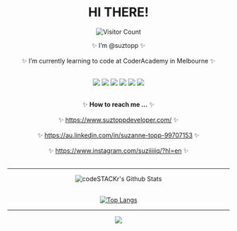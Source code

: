 <div align="center">

  # HI THERE!


![Visitor Count](https://profile-counter.glitch.me/{suztopp}/count.svg)

<!-- <div align="center"> -->

✨ I’m @suztopp ✨ <br></br>
✨ I’m currently learning to code at CoderAcademy in Melbourne ✨ <br></br>

<img src="https://img.icons8.com/nolan/50/ruby-programming-language.png"/> <img src="https://img.icons8.com/nolan/50/javascript.png"/> <img src="https://img.icons8.com/nolan/50/html.png"/> <img src="https://img.icons8.com/nolan/50/css-filetype.png"/> <img src="https://img.icons8.com/nolan/50/linux--v1.png"/> <img src="https://img.icons8.com/nolan/50/react-native.png"/> <br></br>

✨ **How to reach me ...**  ✨ <br></br>
✨ https://www.suztoppdeveloper.com/  ✨ <br></br>
✨ https://au.linkedin.com/in/suzanne-topp-99707153  ✨ <br></br>
✨ https://www.instagram.com/suziiiiiq/?hl=en  ✨ <br></br>

---

<img align="center" alt="codeSTACKr's Github Stats" src="https://github-readme-stats.vercel.app/api?username=suztopp&show_icons=true&hide_border=true&theme=tokyonight" /><br><br>

[![Top Langs](https://github-readme-stats.vercel.app/api/top-langs/?username=suztopp&theme=cobalt)](https://github.com/anuraghazra/github-readme-stats)

---

![](https://media.giphy.com/media/M5JeQMGRmuz0A/giphy.gif)

</div>
